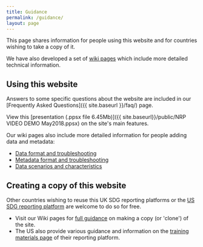 ```yaml
---
title: Guidance
permalink: /guidance/
layout: page
---
```


This page shares information for people using this website and for countries wishing to take a copy of it.

We have also developed a set of [wiki pages]( https://github.com/datasciencecampus/sdg-indicators/wiki) which include more detailed technical information.

## Using this website
Answers to some specific questions about the website are included in our [Frequently Asked Questions]({{ site.baseurl }}/faq/) page.

View this [presentation (.ppsx file 6.45Mb)]({{ site.baseurl}}/public/NRP VIDEO DEMO May2018.ppsx) on the site's main features.

Our wiki pages also include more detailed information for people adding data and metadata:
- [Data format and troubleshooting]( https://github.com/datasciencecampus/sdg-indicators/wiki/Raw-data-format)
-	[Metadata format and troubleshooting](https://github.com/datasciencecampus/sdg-indicators/wiki/Metadata-format)
- [Data scenarios and characteristics](https://github.com/datasciencecampus/sdg-indicators/wiki/Data-scenarios-and-characteristics)

## Creating a copy of this website
Other countries wishing to reuse this UK SDG reporting platforms or the [US SDG reporting platform](https://sdg.data.gov/) are welcome to do so for free.
- Visit our Wiki pages for [full guidance](https://github.com/ONSdigital/sdg-indicators/wiki/Clone-your-own%3A-step-by-step-instructions-%28Windows%29) on making a copy (or 'clone') of the site.
- The US also provide various guidance and information on the [training materials page]( https://gsa.github.io/sdg-indicators/training/) of their reporting platform.
